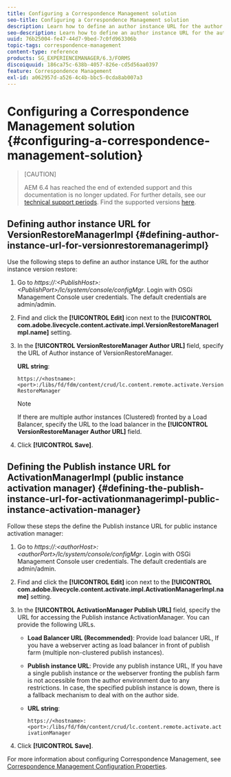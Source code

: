 ```yaml
---
title: Configuring a Correspondence Management solution
seo-title: Configuring a Correspondence Management solution
description: Learn how to define an author instance URL for the author instance version restore and define the Publish instance URL for public instance activation manager.
seo-description: Learn how to define an author instance URL for the author instance version restore and define the Publish instance URL for public instance activation manager.
uuid: 76b25004-fe47-44d7-9bed-7c0fd963306b
topic-tags: correspondence-management
content-type: reference
products: SG_EXPERIENCEMANAGER/6.3/FORMS
discoiquuid: 186ca75c-638b-4057-826e-cd5d56aa0397
feature: Correspondence Management
exl-id: a062957d-a526-4c4b-bbc5-0cda8ab007a3
---
```

# Configuring a Correspondence Management solution {#configuring-a-correspondence-management-solution}

>[CAUTION]
>
>AEM 6.4 has reached the end of extended support and this documentation is no longer updated. For further details, see our [technical support periods](https://helpx.adobe.com/support/programs/eol-matrix.html). Find the supported versions [here](https://experienceleague.adobe.com/docs/).

## Defining author instance URL for VersionRestoreManagerImpl {#defining-author-instance-url-for-versionrestoremanagerimpl}

Use the following steps to define an author instance URL for the author instance version restore:

1. Go to *https://:&lt;PublishHost&gt;:&lt;PublishPort&gt;/lc/system/console/configMgr*. Login with OSGi Management Console user credentials. The default credentials are admin/admin. 
1. Find and click the **[!UICONTROL Edit]** icon next to the **[!UICONTROL com.adobe.livecycle.content.activate.impl.VersionRestoreManagerImpl.name]** setting.
1. In the **[!UICONTROL VersionRestoreManager Author URL]** field, specify the URL of Author instance of VersionRestoreManager.

   **URL string**:

   `https://<hostname>:<port>:/libs/fd/fdm/content/crud/lc.content.remote.activate.VersionRestoreManager`

   >[!NOTE]
   >
   >If there are multiple author instances (Clustered) fronted by a Load Balancer, specify the URL to the load balancer in the **[!UICONTROL VersionRestoreManager Author URL]** field.

1. Click **[!UICONTROL Save]**.

## Defining the Publish instance URL for ActivationManagerImpl (public instance activation manager) {#defining-the-publish-instance-url-for-activationmanagerimpl-public-instance-activation-manager}

Follow these steps the define the Publish instance URL for public instance activation manager:

1. Go to *https://:&lt;authorHost&gt;:&lt;authorPort&gt;/lc/system/console/configMgr*. Login with OSGi Management Console user credentials. The default credentials are admin/admin. 
1. Find and click the **[!UICONTROL Edit]** icon next to the **[!UICONTROL com.adobe.livecycle.content.activate.impl.ActivationManagerImpl.name]** setting.
1. In the **[!UICONTROL ActivationManager Publish URL]** field, specify the URL for accessing the Publish instance ActivationManager. You can provide the following URLs.

    * **Load Balancer URL (Recommended)**: Provide load balancer URL, If you have a webserver acting as load balancer in front of publish farm (multiple non-clustered publish instances).
    * **Publish instance URL**: Provide any publish instance URL, If you have a single publish instance or the webserver fronting the publish farm is not accessible from the author environment due to any restrictions. In case, the specified publish instance is down, there is a fallback mechanism to deal with on the author side.
    * **URL string**: 
    
      `https://<hostname>:<port>:/libs/fd/fdm/content/crud/lc.content.remote.activate.activationManager`

1. Click **[!UICONTROL Save]**.

For more information about configuring Correspondence Management, see [Correspondence Management Configuration Properties](https://helpx.adobe.com/aem-forms/6-2/cm-configuration-properties.html).
